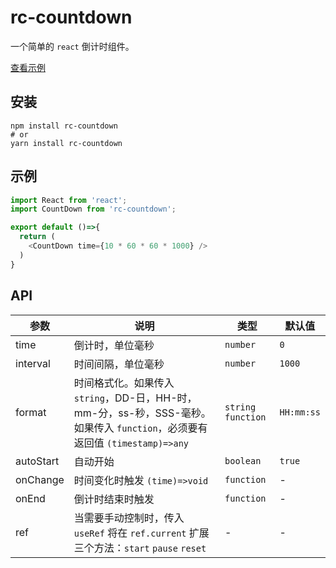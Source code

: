 # rc-countdown

一个简单的 `react` 倒计时组件。

[查看示例][site]

## 安装

```shell
npm install rc-countdown
# or
yarn install rc-countdown
```


## 示例

```javascript
import React from 'react';
import CountDown from 'rc-countdown';

export default ()=>{
  return (
    <CountDown time={10 * 60 * 60 * 1000} />
  )
}
```


## API

参数 | 说明 | 类型 | 默认值 |
------------- | ------------- | ------------- | ------------- |
time  | 倒计时，单位毫秒 | `number` | `0` |
interval  | 时间间隔，单位毫秒 | `number` | `1000` |
format  | 时间格式化。如果传入 `string`，DD-日，HH-时，mm-分，ss-秒，SSS-毫秒。如果传入 `function`，必须要有返回值 `(timestamp)=>any` | `string` `function` | `HH:mm:ss` |
autoStart | 自动开始 | `boolean` | `true` |
onChange | 时间变化时触发 `(time)=>void` | `function` | - |
onEnd | 倒计时结束时触发 | `function` | - |
ref | 当需要手动控制时，传入 `useRef` 将在 `ref.current` 扩展三个方法：`start` `pause` `reset` | - | - |

[site]: https://caijf.github.io/rc-countdown-view/site/